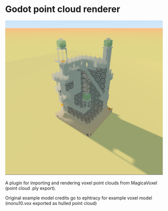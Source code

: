 # Godot point cloud renderer

![Lighting test demonstration](https://github.com/Tobalation/Godot-point-cloud-renderer/blob/master/lighting_test_screenshot.png "Lighting test demonstration")

 A plugin for importing and rendering voxel point clouds from MagicaVoxel (point cloud .ply export).
 
 Original example model credits go to ephtracy for example voxel model (monu10.vox exported as hulled point cloud)
